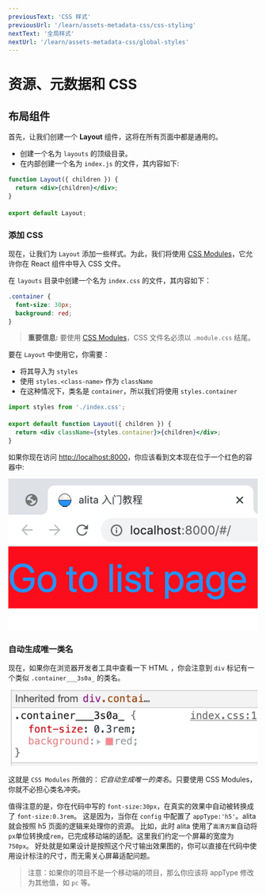 ```yaml
---
previousText: 'CSS 样式'
previousUrl: '/learn/assets-metadata-css/css-styling'
nextText: '全局样式'
nextUrl: '/learn/assets-metadata-css/global-styles'
---
```


# 资源、元数据和 CSS

## 布局组件

首先，让我们创建一个 **Layout** 组件，这将在所有页面中都是通用的。

- 创建一个名为 `layouts` 的顶级目录。
- 在内部创建一个名为 `index.js` 的文件，其内容如下:

```jsx
function Layout({ children }) {
  return <div>{children}</div>;
}

export default Layout;
```

### 添加 CSS

现在，让我们为 `Layout` 添加一些样式。为此，我们将使用 [CSS Modules](https://github.com/css-modules/css-modules)，它允许你在 React 组件中导入 CSS 文件。

在 `layouts` 目录中创建一个名为 `index.css` 的文件，其内容如下：

```css
.container {
  font-size: 30px;
  background: red;
}
```

> **重要信息:** 要使用 [CSS Modules](/docs/basic-features/built-in-css-support#adding-component-level-css)，CSS 文件名必须以 `.module.css` 结尾。

要在 `Layout` 中使用它，你需要：

- 将其导入为 `styles`
- 使用 `styles.<class-name>` 作为 `className`
- 在这种情况下，类名是 `container`，所以我们将使用 `styles.container`

```jsx
import styles from './index.css';

export default function Layout({ children }) {
  return <div className={styles.container}>{children}</div>;
}
```

如果你现在访问 [http://localhost:8000](http://localhost:8000)，你应该看到文本现在位于一个红色的容器中:

![layout](../../../assets/learn/assets-metadata-css/layout.png)

### 自动生成唯一类名

现在，如果你在浏览器开发者工具中查看一下 HTML ，你会注意到 `div` 标记有一个类似 `.container___3s0a_` 的类名。

![cssmodule](../../../assets/learn/assets-metadata-css/cssmodule.png)

这就是 `CSS Modules` 所做的：_它自动生成唯一的类名_。只要使用 CSS Modules，你就不必担心类名冲突。

值得注意的是，你在代码中写的 `font-size:30px`，在真实的效果中自动被转换成了 `font-size:0.3rem`。
这是因为，当你在 `config` 中配置了 `appType:'h5'`。alita 就会按照 h5 页面的逻辑来处理你的资源。
比如，此时 alita 使用了`高清方案`自动将`px`单位转换成`rem`，已完成移动端的适配。这里我们约定一个屏幕的宽度为 `750px`。
好处就是如果设计是按照这个尺寸输出效果图的，你可以直接在代码中使用设计标注的尺寸，而无需关心屏幕适配问题。

> 注意：如果你的项目不是一个移动端的项目，那么你应该将 appType 修改为其他值，如 `pc` 等。
